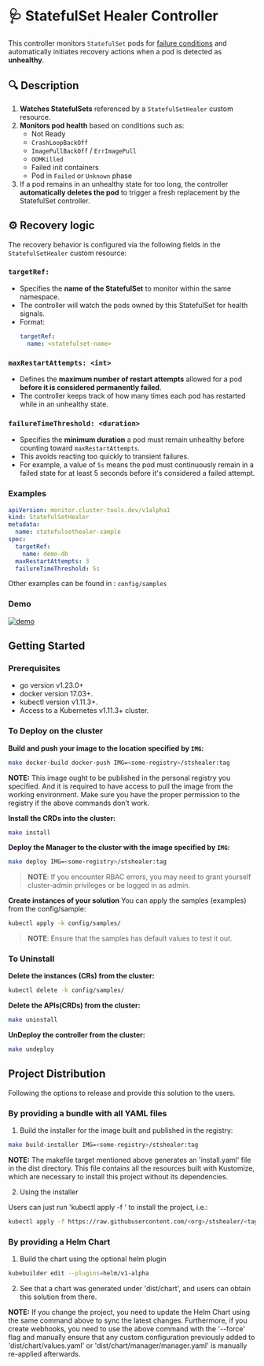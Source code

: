 # 🩺 StatefulSet Healer Controller

This controller monitors `StatefulSet` pods for [failure conditions](./internal/controller/helpers.go) and automatically initiates recovery actions when a pod is detected as **unhealthy**.

## 🔍 Description

1. **Watches StatefulSets** referenced by a `StatefulSetHealer` custom resource.
2. **Monitors pod health** based on conditions such as:
   - Not Ready
   - `CrashLoopBackOff`
   - `ImagePullBackOff` / `ErrImagePull`
   - `OOMKilled`
   - Failed init containers
   - Pod in `Failed` or `Unknown` phase
3. If a pod remains in an unhealthy state for too long, the controller **automatically deletes the pod** to trigger a fresh replacement by the StatefulSet controller.

## ⚙️ Recovery logic

The recovery behavior is configured via the following fields in the `StatefulSetHealer` custom resource:

### `targetRef:`

- Specifies the **name of the StatefulSet** to monitor within the same namespace.
- The controller will watch the pods owned by this StatefulSet for health signals.
- Format:
  ```yaml
  targetRef:
    name: <statefulset-name>

### `maxRestartAttempts: <int>`

- Defines the **maximum number of restart attempts** allowed for a pod **before it is considered permanently failed**.
- The controller keeps track of how many times each pod has restarted while in an unhealthy state.

### `failureTimeThreshold: <duration>`

- Specifies the **minimum duration** a pod must remain unhealthy before counting toward `maxRestartAttempts`.
- This avoids reacting too quickly to transient failures.
- For example, a value of `5s` means the pod must continuously remain in a failed state for at least 5 seconds before it's considered a failed attempt.

### Examples

```yaml
apiVersion: monitor.cluster-tools.dev/v1alpha1
kind: StatefulSetHealer
metadata:
  name: statefulsethealer-sample
spec:
  targetRef:
    name: demo-db
  maxRestartAttempts: 3
  failureTimeThreshold: 5s
```

Other examples can be found in : `config/samples`

### Demo

[![demo](https://asciinema.org/a/4mFqAlo6iiOBwHadD0hlWvWzW.svg)](https://asciinema.org/a/4mFqAlo6iiOBwHadD0hlWvWzW)


## Getting Started

### Prerequisites
- go version v1.23.0+
- docker version 17.03+.
- kubectl version v1.11.3+.
- Access to a Kubernetes v1.11.3+ cluster.

### To Deploy on the cluster
**Build and push your image to the location specified by `IMG`:**

```sh
make docker-build docker-push IMG=<some-registry>/stshealer:tag
```

**NOTE:** This image ought to be published in the personal registry you specified.
And it is required to have access to pull the image from the working environment.
Make sure you have the proper permission to the registry if the above commands don’t work.

**Install the CRDs into the cluster:**

```sh
make install
```

**Deploy the Manager to the cluster with the image specified by `IMG`:**

```sh
make deploy IMG=<some-registry>/stshealer:tag
```

> **NOTE**: If you encounter RBAC errors, you may need to grant yourself cluster-admin
privileges or be logged in as admin.

**Create instances of your solution**
You can apply the samples (examples) from the config/sample:

```sh
kubectl apply -k config/samples/
```

>**NOTE**: Ensure that the samples has default values to test it out.

### To Uninstall
**Delete the instances (CRs) from the cluster:**

```sh
kubectl delete -k config/samples/
```

**Delete the APIs(CRDs) from the cluster:**

```sh
make uninstall
```

**UnDeploy the controller from the cluster:**

```sh
make undeploy
```

## Project Distribution

Following the options to release and provide this solution to the users.

### By providing a bundle with all YAML files

1. Build the installer for the image built and published in the registry:

```sh
make build-installer IMG=<some-registry>/stshealer:tag
```

**NOTE:** The makefile target mentioned above generates an 'install.yaml'
file in the dist directory. This file contains all the resources built
with Kustomize, which are necessary to install this project without its
dependencies.

2. Using the installer

Users can just run 'kubectl apply -f <URL for YAML BUNDLE>' to install
the project, i.e.:

```sh
kubectl apply -f https://raw.githubusercontent.com/<org>/stshealer/<tag or branch>/dist/install.yaml
```

### By providing a Helm Chart

1. Build the chart using the optional helm plugin

```sh
kubebuilder edit --plugins=helm/v1-alpha
```

2. See that a chart was generated under 'dist/chart', and users
can obtain this solution from there.

**NOTE:** If you change the project, you need to update the Helm Chart
using the same command above to sync the latest changes. Furthermore,
if you create webhooks, you need to use the above command with
the '--force' flag and manually ensure that any custom configuration
previously added to 'dist/chart/values.yaml' or 'dist/chart/manager/manager.yaml'
is manually re-applied afterwards.

